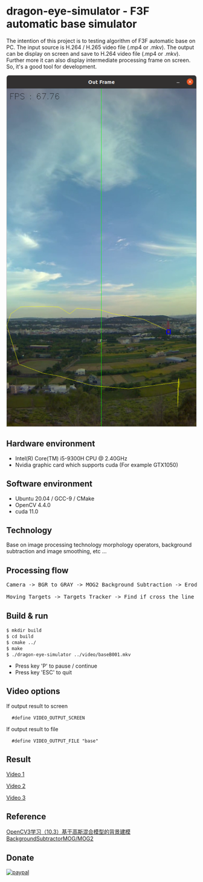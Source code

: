 # dragon-eye-simulator - F3F automatic base simulator

The intention of this project is to testing algorithm of F3F automatic base on PC. The input source is H.264 / H.265 video file (.mp4 or .mkv). The output can be display on screen and save to H.264 video file (.mp4 or .mkv). Further more it can also display intermediate processing frame on screen. So, it's a good tool for development.

![Alt text](Screenshot.png?raw=true "Screenshot")

## Hardware environment

* Intel(R) Core(TM) i5-9300H CPU @ 2.40GHz
* Nvidia graphic card which supports cuda (For example GTX1050)

## Software environment

* Ubuntu 20.04 / GCC-9 / CMake  
* OpenCV 4.4.0  
* cuda 11.0  

## Technology

Base on image processing technology morphology operators, background subtraction and image smoothing, etc ...

## Processing flow

<pre>
Camera -> BGR to GRAY -> MOG2 Background Subtraction -> Erode -> Dilate -> Find Contour -> Anti cloud -> Moving Targets  
       
Moving Targets -> Targets Tracker -> Find if cross the line
</pre>

## Build & run

```
$ mkdir build
$ cd build
$ cmake ../
$ make
$ ./dragon-eye-simulator ../video/baseB001.mkv
```

* Press key 'P' to pause / continue
* Press key 'ESC' to quit

## Video options

If output result to screen

```
  #define VIDEO_OUTPUT_SCREEN
```

If output result to file

```
  #define VIDEO_OUTPUT_FILE "base"
```

## Result

[Video 1](https://www.youtube.com/watch?v=g1BrMynNwn8)  

[Video 2](https://youtu.be/D6D2nifsbDQ)

[Video 3](https://youtu.be/fjrS-nNDypw)

## Reference

[OpenCV3学习（10.3）基于高斯混合模型的背景建模BackgroundSubtractorMOG/MOG2](https://blog.csdn.net/qq_30815237/article/details/87120195)

## Donate

[![paypal](https://www.paypalobjects.com/en_US/i/btn/btn_donateCC_LG.gif)](paypal.me/stevegigijoe)

